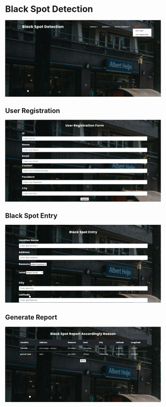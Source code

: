<h1>Black Spot Detection</h1>
<img src="Home Page.png" width="800px">
<br>
<h2>User Registration</h2>
<img src="User Registration.png" width="800px">
<br>
<h2>Black Spot Entry</h2>
<img src="Black Spot Entry.png" width="800px">
<br>
<h2>Generate Report</h2>
<img src="Generate Report.png" width="800px">

